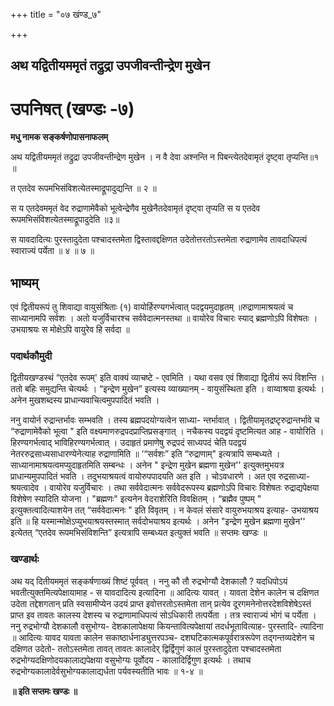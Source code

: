 +++
title = "०७ खंण्ड_७"

+++


## अथ यद्वितीयममृतं तद्रुद्रा उपजीवन्तीन्द्रेण मुखेन

# **उपनिषत् (खण्डः -७)**

**मधु नामक सङ्कर्षणोपासनाफलम्**

अथ यद्वितीयममृतं तद्रुद्रा उपजीवन्तीन्द्रेण मुखेन । न वै देवा अश्नन्ति न पिबन्त्येतदेवामृतं दृष्ट्वा तृप्यन्ति॥१ ॥

त एतदेव रूपमभिसंविशत्येतस्माद्रूपादुद्यन्ति ॥ २ ॥

स य एतदेवममृतं वेद रुद्राणामेवैको भूत्वेन्द्रेणैव मुखेनैतदेवामृतं दृष्ट्वा तृप्यति स य एतदेव रूपमभिसंविशत्येतस्माद्रूपादुदेति ॥३॥

स यावदादित्यः पुरस्तादुदेता पश्चादस्तमेता द्विस्तावद्दक्षिणत उदेतोत्तरतोऽस्तमेता रुद्राणामेव तावदाधिपत्यं स्वाराज्यं पर्येता ॥ ४ ॥ ७ ॥

## **भाष्यम्**

एवं द्वितीयरूपं तु शिवाद्या वायुसंश्रिताः (१) वायोर्हिरण्यगर्भत्वात् पदद्वयमुदाहृतम् ॥रुद्राणामाश्रयत्वं च साध्यानामपि सर्वशः । अतो यजुर्विचारश्च सर्ववेदात्मनस्तथा ॥ वायोरेव विचारः स्याद् ब्रह्मणोऽपि विशेषतः । उभयाश्रयः स मोक्षेऽपि वायुरेव हि सर्वदा ॥

### पदार्थकौमुदी

द्वितीयखण्डस्थं “एतदेव रूपम्' इति वाक्यं व्याचष्टे - एवमिति । यथा वसव एवं शिवाद्या द्वितीयं रूपं विशन्ति । ततो बहिः समुद्यन्ति चेत्यर्थः । “इन्द्रेण मुखेन” इत्यस्य व्याख्यानम् - वायुसंस्थिता इति । वाय्वाश्रया इत्यर्थः । अनेन मुखशब्दस्य प्राधान्यवाचित्वमुपपादितं भवति ।

ननु वायोर्न रुद्रान्तर्भावः सम्भवति । तस्य ब्रह्मपदयोग्यत्वेन साध्या- न्तर्भावात् । द्वितीयामृतद्रष्टृरुद्रान्तर्भावे च “रुद्राणामेवैको भूत्वा " इति वक्ष्यमाणरुद्रपदप्राप्तिप्रसङ्गात् । नचैकस्य पदद्वयं दृष्टमित्यत आह - वायोरिति । हिरण्यगर्भत्वाद् भाविहिरण्यगर्भत्वात् । उदाहृतं प्रमाणेषु रुद्रपदं साध्यपदं चेति पदद्वयं नेतररुद्रसाध्यसाधारण्येनेत्याह रुद्राणामिति ॥ ‘“सर्वशः” इति “रुद्राणाम्" इत्यत्रापि सम्बध्यते । साध्यानामाश्रयत्वमप्युदाहृतमिति सम्बन्धः । अनेन " इन्द्रेण मुखेन ब्रह्मणा मुखेन'' इत्युक्तमुभयत्र प्राधान्यमुपपादितं भवति । तदुभयाश्रयत्वं वायोरुपपादयति अत इति । चोऽवधारणे । अत एव रुद्रसाध्या- श्रयत्वादेव । वायोरेव यजुर्विचारः । तथा सर्ववेदात्मनः सर्ववेदरूपस्य ब्रह्मणोऽपि विचारः विशेषतः रुद्राद्यपेक्षया विशेषेण स्यादिति योजना । "ब्रह्मणः" इत्यनेन वेदराशेरिति विवक्षितम् । “ब्रह्मैव पुष्पम् " इत्युक्तत्वादित्याशयेन तत् “सर्ववेदात्मनः " इति विवृतम् । न केवलं संसारे वायुरुभयाश्रय इत्याह- उभयाश्रय इति ॥ हि यस्मान्मोक्षेऽप्युभयाश्रयस्तस्मात् सर्वदोभयाश्रय इत्यर्थः । अनेन "इन्द्रेण मुखेन ब्रह्मणा मुखेन'' इत्येतत् “एतदेव रूपमभिसंविशन्ति” इत्यत्रापि सम्बध्यत इत्युक्तं भवति ॥ सप्तमः खण्डः ॥

### **खण्डार्थः**

अथ यद् दितीयममृतं सङ्कर्षणाख्यं शिष्टं पूर्ववत् । ननु कौ तौ रुद्रभोग्यौ देशकालौ ? यदधिपोऽयं भवतीत्युक्तमित्यपेक्षायामाह - स यावदादित्य इत्यादिना ॥ आदित्यः यावत् । यावता देशेन कालेन च दक्षिणत उदेता तद्देशगतान् प्रति स्वसामीप्येन उदयं प्राप्त इवोत्तरतोऽस्तमेता तान् प्रत्येव दूरगमनेनोत्तरदेशविशेषेऽस्तं प्राप्त इव तावतः कालस्य देशस्य च रुद्राणामाधिपत्यं सोऽधिकारी तत्पर्येता । तत्र स्वाराज्यं भोगं च पर्येता । ननु रुद्रभोग्यौ देशकालौ वसुभोग्य- देशकालापेक्षया कियन्तावित्यपेक्षायां तदर्धभूतावित्याह- पुरस्तादि- त्यादिना ॥ आदित्यः यावद यावता कालेन सकाष्ठार्धनाड्युत्तरपञ्च- दशघटिकात्मकपूर्वरात्ररूपेण तद्गन्तव्यदेशेन च दक्षिणत उदेतो- ततोऽस्तमेता तावत् तावतः कालादेर् द्विर्द्विगुणं कालं पुरस्तादुदेता पश्चादस्तमेता रुद्रभोग्यदक्षिणोदयकालाद्यपेक्षया वसुभोग्यः पूर्वोदय - कालादिर्द्विगुण इत्यर्थः । तथाच रुद्रभोग्यकालादेर्वसुभोग्यकालाद्यर्धता पर्यवस्यतीति भावः ॥ १-४ ॥

**॥ इति सप्तमः खण्डः ॥**

